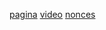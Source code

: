 

[pagina](https://decodecms.com/formulario-de-contacto-sin-plugins-en-wordpress/)
[video](https://www.youtube.com/watch?v=2N8DjGFAECA)
[nonces](https://decodecms.com/que-son-los-nonces-en-wordpress/)
